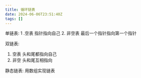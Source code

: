 ```yaml
---
title: 循环链表
date: 2024-06-06T23:51:40Z
tags: []
---
```


单链表:
1 .空表
指针指向自己
2. 非空表
最后一个指针指向第一个指针

双链表:

1. 空表
   头和尾都指向自己
2. 非空
   头和尾互相指向

静态链表:
用数组实现链表
